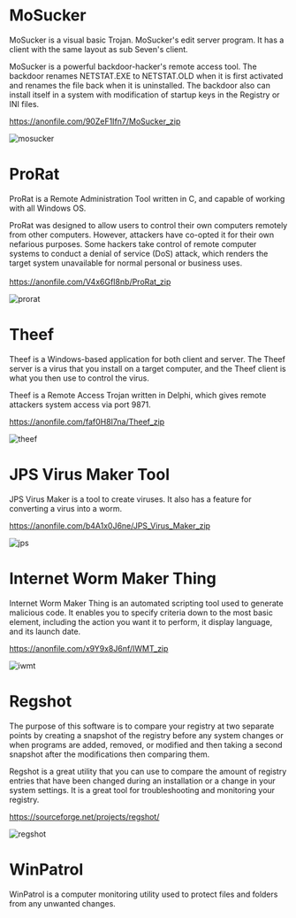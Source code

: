 # MoSucker
MoSucker is a visual basic Trojan. MoSucker's edit server program. It has a client with the same layout as sub Seven's client.

MoSucker is a powerful backdoor-hacker's remote access tool. The backdoor renames NETSTAT.EXE to NETSTAT.OLD when it is first activated and renames the file back when it is uninstalled. The backdoor also can install itself in a system with modification of startup keys in the Registry or INI files.

https://anonfile.com/90ZeF1Ifn7/MoSucker_zip

![mosucker](https://1.bp.blogspot.com/-AnTz7yVvxJg/SsvQVfaH5YI/AAAAAAAAAGU/aq5UBVgxcOY/s320/Mosucker_3.0.jpg)

# ProRat
ProRat is a Remote Administration Tool written in C, and capable of working with all Windows OS.

ProRat was designed to allow users to control their own computers remotely from other computers. However, attackers have co-opted it for their own nefarious purposes. Some hackers take control of remote computer systems to conduct a denial of service (DoS) attack, which renders the target system unavailable for normal personal or business uses.<br><br>
https://anonfile.com/V4x6GfI8nb/ProRat_zip

![prorat](https://3.bp.blogspot.com/-Xx3rNYCYFT4/UWjT2lp3jsI/AAAAAAAAAUc/qsgPijdY85o/s1600/prorat+vv2%252C1.gif)

# Theef
Theef is a Windows-based application for both client and server. The Theef server is a virus that you install on a target computer, and the Theef client is what you then use to control the virus.

Theef is a Remote Access Trojan written in Delphi, which gives remote attackers system access via port 9871.

https://anonfile.com/faf0H8I7na/Theef_zip

![theef](https://3.bp.blogspot.com/_Sgb3i0uZUVA/S_tLnaKIy2I/AAAAAAAAAGA/v1BMcgN5YnY/s320/2.png)

# JPS Virus Maker Tool
JPS Virus Maker is a tool to create viruses. It also has a feature for converting a virus into a worm.

https://anonfile.com/b4A1x0J6ne/JPS_Virus_Maker_zip

![jps](https://gist.githubusercontent.com/Samsar4/62886aac358c3d484a0ec17e8eb11266/raw/06800b40b36b1abda880a94465c5ead437e4ffb3/jps-virus.png)


# Internet Worm Maker Thing
Internet Worm Maker Thing is an automated scripting tool used to generate malicious code. It enables you to specify criteria down to the most basic element, including the action you want it to perform, it display language, and its launch date.

https://anonfile.com/x9Y9x8J6nf/IWMT_zip

![iwmt](https://gist.githubusercontent.com/Samsar4/62886aac358c3d484a0ec17e8eb11266/raw/0727fac78bcec409cecbe98ff5bb49ea71c9d3bb/IWMT.png)

# Regshot 
The purpose of this software is to compare your registry at two separate points by creating a snapshot of the registry before any system changes or when programs are added, removed, or modified and then taking a second snapshot after the modifications then comparing them.

Regshot is a great utility that you can use to compare the amount of registry entries that have been changed during an installation or a change in your system settings. It is a great tool for troubleshooting and monitoring your registry.

https://sourceforge.net/projects/regshot/

![regshot](https://www.howtogeek.com/wp-content/uploads/2014/10/regshot-0.jpg)

# WinPatrol
WinPatrol is a computer monitoring utility used to protect files and folders from any unwanted changes.